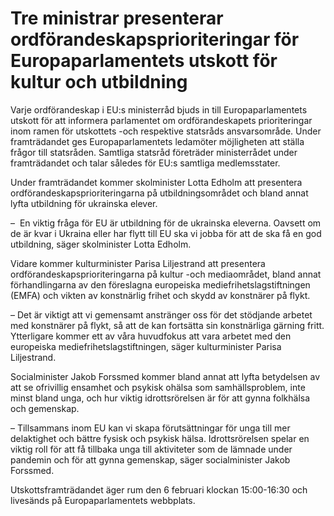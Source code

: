 # Tre ministrar presenterar ordförandeskapsprioriteringar för Europaparlamentets utskott för kultur och utbildning

Varje ordförandeskap i EU:s ministerråd bjuds in till Europaparlamentets utskott för att informera parlamentet om ordförandeskapets prioriteringar inom ramen för utskottets -och respektive statsråds ansvarsområde. Under framträdandet ges Europaparlamentets ledamöter möjligheten att ställa frågor till statsråden. Samtliga statsråd företräder ministerrådet under framträdandet och talar således för EU:s samtliga medlemsstater.

Under framträdandet kommer skolminister Lotta Edholm att presentera ordförandeskapsprioriteringarna på utbildningsområdet och bland annat lyfta utbildning för ukrainska elever.

–  En viktig fråga för EU är utbildning för de ukrainska eleverna. Oavsett om de är kvar i Ukraina eller har flytt till EU ska vi jobba för att de ska få en god utbildning, säger skolminister Lotta Edholm.

Vidare kommer kulturminister Parisa Liljestrand att presentera ordförandeskapsprioriteringarna på kultur -och mediaområdet, bland annat förhandlingarna av den föreslagna europeiska mediefrihetslagstiftningen (EMFA) och vikten av konstnärlig frihet och skydd av konstnärer på flykt.

– Det är viktigt att vi gemensamt anstränger oss för det stödjande arbetet med konstnärer på flykt, så att de kan fortsätta sin konstnärliga gärning fritt. Ytterligare kommer ett av våra huvudfokus att vara arbetet med den europeiska mediefrihetslagstiftningen, säger kulturminister Parisa Liljestrand.

Socialminister Jakob Forssmed kommer bland annat att lyfta betydelsen av att se ofrivillig ensamhet och psykisk ohälsa som samhällsproblem, inte minst bland unga, och hur viktig idrottsrörelsen är för att gynna folkhälsa och gemenskap.

– Tillsammans inom EU kan vi skapa förutsättningar för unga till mer delaktighet och bättre fysisk och psykisk hälsa. Idrottsrörelsen spelar en viktig roll för att få tillbaka unga till aktiviteter som de lämnade under pandemin och för att gynna gemenskap, säger socialminister Jakob Forssmed.

Utskottsframträdandet äger rum den 6 februari klockan 15:00-16:30 och livesänds på Europaparlamentets webbplats.
